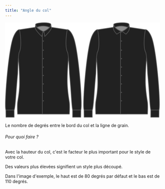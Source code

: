 ```yaml
---
title: "Angle du col"
---
```


![Angle du col](collarangle.svg)

Le nombre de degrés entre le bord du col et la ligne de grain.

<Note>

###### Pour quoi faire ?

Avec la hauteur du col, c'est le facteur le plus important pour le style de votre col.

Des valeurs plus élevées signifient un style plus découpé.

Dans l'image d'exemple, le haut est de 80 degrés par défaut et le bas est de 110 degrés.

</Note>





